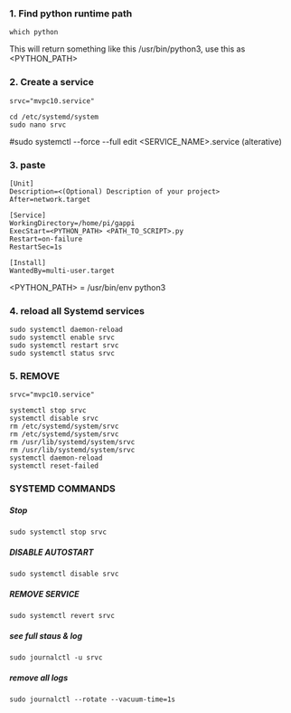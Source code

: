 ### 1. Find python runtime path
    which python
This will return something like this /usr/bin/python3, use this as <PYTHON_PATH>

### 2. Create a service
    srvc="mvpc10.service"
    
    cd /etc/systemd/system
    sudo nano srvc
#sudo systemctl --force --full edit <SERVICE_NAME>.service
(alterative)
    
### 3. paste
    [Unit]
    Description=<(Optional) Description of your project>
    After=network.target

    [Service]
    WorkingDirectory=/home/pi/gappi
    ExecStart=<PYTHON_PATH> <PATH_TO_SCRIPT>.py
    Restart=on-failure
    RestartSec=1s
    
    [Install]
    WantedBy=multi-user.target
<PYTHON_PATH> = /usr/bin/env python3

### 4. reload all Systemd services
    sudo systemctl daemon-reload
    sudo systemctl enable srvc
    sudo systemctl restart srvc
    sudo systemctl status srvc

### 5. REMOVE
    srvc="mvpc10.service"
    
    systemctl stop srvc
    systemctl disable srvc
    rm /etc/systemd/system/srvc
    rm /etc/systemd/system/srvc
    rm /usr/lib/systemd/system/srvc 
    rm /usr/lib/systemd/system/srvc
    systemctl daemon-reload
    systemctl reset-failed

### SYSTEMD COMMANDS
##### Stop
    sudo systemctl stop srvc
##### DISABLE AUTOSTART
    sudo systemctl disable srvc
##### REMOVE SERVICE
    sudo systemctl revert srvc

##### see full staus & log    
    sudo journalctl -u srvc
##### remove all logs
    sudo journalctl --rotate --vacuum-time=1s
